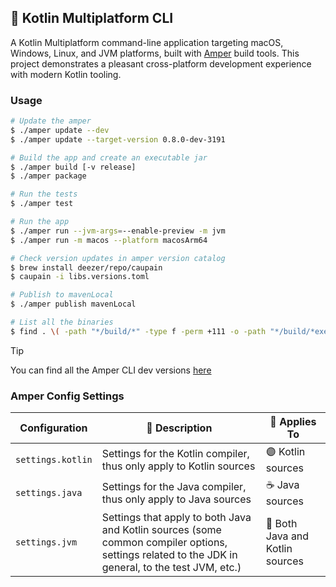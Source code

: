 ## 🚀 Kotlin Multiplatform CLI

A Kotlin Multiplatform command-line application targeting macOS, Windows, Linux, and JVM platforms, built
with [Amper](https://github.com/JetBrains/amper) build tools. This project demonstrates a pleasant cross-platform
development experience with modern Kotlin tooling.

### Usage

```bash
# Update the amper
$ ./amper update --dev
$ ./amper update --target-version 0.8.0-dev-3191

# Build the app and create an executable jar
$ ./amper build [-v release]
$ ./amper package

# Run the tests
$ ./amper test

# Run the app
$ ./amper run --jvm-args=--enable-preview -m jvm
$ ./amper run -m macos --platform macosArm64

# Check version updates in amper version catalog
$ brew install deezer/repo/caupain
$ caupain -i libs.versions.toml

# Publish to mavenLocal
$ ./amper publish mavenLocal

# List all the binaries
$ find . \( -path "*/build/*" -type f -perm +111 -o -path "*/build/*executableJar*/*.jar" \) | grep -v -E "(test|debug|dSYM)" | xargs du -h | sort -hr
```

> [!TIP]
> You can find all the Amper CLI dev
> versions [here](https://packages.jetbrains.team/maven/p/amper/amper/org/jetbrains/amper/amper-cli/)

### Amper Config Settings

| Configuration     | 📝 Description                                                                                                                                    | 🎯 Applies To                   |
|-------------------|---------------------------------------------------------------------------------------------------------------------------------------------------|---------------------------------|
| `settings.kotlin` | Settings for the Kotlin compiler, thus only apply to Kotlin sources                                                                               | 🟣 Kotlin sources               |
| `settings.java`   | Settings for the Java compiler, thus only apply to Java sources                                                                                   | ☕ Java sources                  |
| `settings.jvm`    | Settings that apply to both Java and Kotlin sources (some common compiler options, settings related to the JDK in general, to the test JVM, etc.) | 🔄 Both Java and Kotlin sources |
